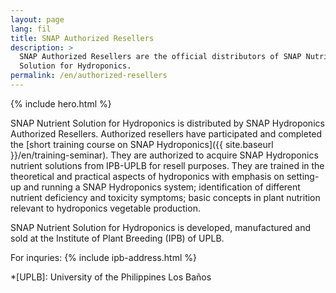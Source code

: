 ```yaml
---
layout: page
lang: fil
title: SNAP Authorized Resellers
description: >
  SNAP Authorized Resellers are the official distributors of SNAP Nutrient
  Solution for Hydroponics.
permalink: /en/authorized-resellers
---
```


{% include hero.html %}

SNAP Nutrient Solution for Hydroponics is distributed by SNAP Hydroponics
Authorized Resellers. Authorized resellers have participated and completed
the [short training course on SNAP Hydroponics]({{ site.baseurl }}/en/training-seminar).
They are authorized to acquire SNAP Hydroponics nutrient solutions from IPB-UPLB
for resell purposes. They are trained in the theoretical and practical aspects
of hydroponics with emphasis on setting-up and running a SNAP Hydroponics system;
identification of different nutrient deficiency and toxicity symptoms;
basic concepts in plant nutrition relevant to hydroponics vegetable production.

SNAP Nutrient Solution for Hydroponics is developed, manufactured and sold at
the Institute of Plant Breeding (IPB) of UPLB.

For inquries:
{% include ipb-address.html %}

*[UPLB]: University of the Philippines Los Baños
